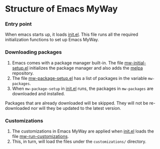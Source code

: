 # Structure of Emacs MyWay

### Entry point

When emacs starts up, it loads [init.el](../init.el).
This file runs all the required initialization functions to set up Emacs MyWay.

### Downloading packages

1. Emacs comes with a package manager built-in. The file [mw-initial-setup.el](../bootstrap/mw-initial-setup.el) initializes the package manager and also adds the [melpa](https://melpa.org/) repository.
2. The file [mw-package-setup.el](../bootstrap/mw-package-setup.el) has a list of packages in the variable `mw-packages`.
3. When `mw-package-setup` in [init.el](../init.el) runs, the packages in `mw-packages` are downloaded and installed.

Packages that are already downloaded will be skipped. They will not be re-downloaded nor will they be updated to the latest version.

### Customizations

1. The customizations in Emacs MyWay are applied when [init.el](../init.el) loads the file [mw-run-customizations](../bootstrap/mw-initial-setup.el).
2. This, in turn, will load the files under the `customizations/` directory.